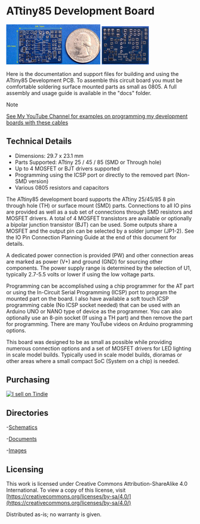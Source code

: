 # ATtiny85 Development Board

<img src="img/ATtiny85_r2_pcb_f.jpg" width="50%">
<img src="img/ATtiny85_r2_pcb_b.jpg" width="25%">

Here is the documentation and support files for building and using the ATtiny85 Development PCB. 
To assemble this circuit board you must be comfortable soldering surface mounted parts as small as 0805.
A full assembly and usage guide is available in the "docs" folder.

> [!NOTE]
> [See My YouTube Channel for examples on programming my development boards with these cables](https://www.youtube.com/@Johnny_Electronic/playlists)

## Technical Details

* Dimensions: 29.7 x 23.1 mm
* Parts Supported: ATtiny 25 / 45 / 85 (SMD or Through hole)
* Up to 4 MOSFET or BJT drivers supported
* Programming using the ICSP port or directly to the removed part (Non-SMD version)
* Various 0805 resistors and capacitors

The ATtiny85 development board supports the ATtiny 25/45/85 8 pin through hole (TH) or surface mount (SMD) parts. Connections to all IO pins are provided as well as a sub set of connections through SMD resistors and MOSFET drivers. A total of 4 MOSFET transistors are available or optionally a bipolar junction transistor (BJT) can be used. Some outputs share a MOSFET and the output pin can be selected by a solder jumper (JP1-2). See the IO Pin Connection Planning Guide at the end of this document for details.

A dedicated power connection is provided (PW) and other connection areas are marked as power (V+) and ground (GND) for sourcing other components. The power supply range is determined by the selection of U1, typically 2.7-5.5 volts or lower if using the low voltage parts.

Programming can be accomplished using a chip programmer for the AT part or using the In-Circuit Serial Programming (ICSP) port to program the mounted part on the board. I also have available a soft touch ICSP programming cable (No ICSP socket needed) that can be used with an Arduino UNO or NANO type of device as the programmer. You can also optionally use an 8-pin socket (If using a TH part) and then remove the part for programming. There are many YouTube videos on Arduino programming options.

This board was designed to be as small as possible while providing numerous connection options and a set of MOSFET drivers for LED lighting in scale model builds. Typically used in scale model builds, dioramas or other areas where a small compact SoC (System on a chip) is needed.


## Purchasing
<a href="https://www.tindie.com/stores/johnnyelectronic/?ref=offsite_badges&utm_source=sellers_JohnyElectronic&utm_medium=badges&utm_campaign=badge_small"><img src="https://d2ss6ovg47m0r5.cloudfront.net/badges/tindie-smalls.png" alt="I sell on Tindie" width="200" height="55"></a>



## Directories

-[Schematics](schematics/)

-[Documents](doc/)

-[Images](img/)



## Licensing

This work is licensed under Creative Commons Attribution-ShareAlike 4.0 International. 
To view a copy of this license, visit [https://creativecommons.org/licenses/by-sa/4.0/](https://creativecommons.org/licenses/by-sa/4.0/)

Distributed as-is; no warranty is given.





